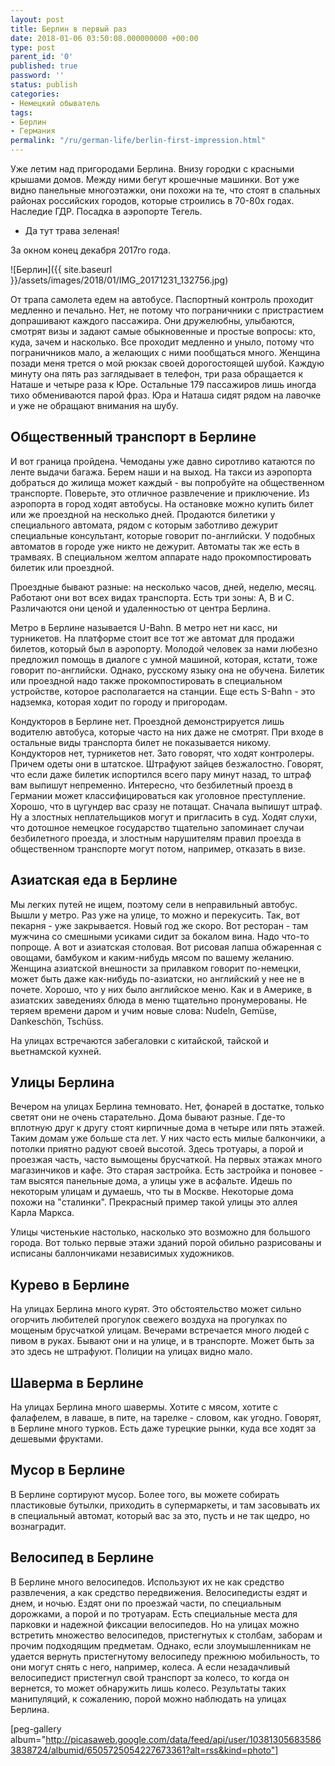 ```yaml
---
layout: post
title: Берлин в первый раз
date: 2018-01-06 03:50:08.000000000 +00:00
type: post
parent_id: '0'
published: true
password: ''
status: publish
categories:
- Немецкий обыватель
tags:
- Берлин
- Германия
permalink: "/ru/german-life/berlin-first-impression.html"
---
```

Уже летим над пригородами Берлина. Внизу городки с красными крышами домов. Между ними бегут крошечные машинки. Вот уже видно панельные многоэтажки, они похожи на те, что стоят в спальных районах российских городов, которые строились в 70-80х годах. Наследие ГДР. Посадка в аэропорте Тегель.

- Да тут трава зеленая!

За окном конец декабря 2017го года.

![Берлин]({{ site.baseurl }}/assets/images/2018/01/IMG_20171231_132756.jpg)



От трапа самолета едем на автобусе. Паспортный контроль проходит медленно и печально. Нет, не потому что пограничники с пристрастием допрашивают каждого пассажира. Они дружелюбны, улыбаются, смотрят визы и задают самые обыкновенные и простые вопросы: кто, куда, зачем и насколько. Все проходит медленно и уныло, потому что пограничников мало, а желающих с ними пообщаться много. Женщина позади меня трется о мой рюкзак своей дорогостоящей шубой. Каждую минуту она пять раз заглядывает в телефон, три раза обращается к Наташе и четыре раза к Юре. Остальные 179 пассажиров лишь иногда тихо обмениваются парой фраз. Юра и Наташа сидят рядом на лавочке и уже не обращают внимания на шубу.

## Общественный транспорт в Берлине

И вот граница пройдена. Чемоданы уже давно сиротливо катаются по ленте выдачи багажа. Берем наши и на выход. На такси из аэропорта добраться до жилища может каждый - вы попробуйте на общественном транспорте. Поверьте, это отличное развлечение и приключение. Из аэропорта в город ходят автобусы. На остановке можно купить билет или же проездной на несколько дней. Продаются билетики у специального автомата, рядом с которым заботливо дежурит специальные консультант, которые говорит по-английски. У подобных автоматов в городе уже никто не дежурит. Автоматы так же есть в трамваях. В специальном желтом аппарате надо прокомпостировать билетик или проездной.

Проездные бывают разные: на несколько часов, дней, неделю, месяц. Работают они вот всех видах транспорта. Есть три зоны: A, B и С. Различаются они ценой и удаленностью от центра Берлина.

Метро в Берлине называется U-Bahn. В метро нет ни касс, ни турникетов. На платформе стоит все тот же автомат для продажи билетов, который был в аэропорту. Молодой человек за нами любезно предложил помощь в диалоге с умной машиной, которая, кстати, тоже говорит по-английски. Однако, русскому языку она не обучена. Билетик или проездной надо также прокомпостировать в специальном устройстве, которое располагается на станции. Еще есть S-Bahn - это надземка, которая ходит по городу и пригородам.

Кондукторов в Берлине нет. Проездной демонстрируется лишь водителю автобуса, которые часто на них даже не смотрят. При входе в остальные виды транспорта билет не показывается никому. Кондукторов нет, турникетов нет. Зато говорят, что ходят контролеры. Причем одеты они в штатское. Штрафуют зайцев безжалостно. Говорят, что если даже билетик испортился всего пару минут назад, то штраф вам выпишут непременно. Интересно, что безбилетный проезд в Германии может классифицироваться как уголовное преступление. Хорошо, что в цугундер вас сразу не потащат. Сначала выпишут штраф. Ну а злостных неплательщиков могут и пригласить в суд. Ходят слухи, что дотошное немецкое государство тщательно запоминает случаи безбилетного проезда, и злостным нарушителям правил проезда в общественном транспорте могут потом, например, отказать в визе.

## Азиатская еда в Берлине

Мы легких путей не ищем, поэтому сели в неправильный автобус. Вышли у метро. Раз уже на улице, то можно и перекусить. Так, вот пекарня - уже закрывается. Новый год же скоро. Вот ресторан - там мужчина со смешными усиками сидит за бокалом вина. Надо что-то попроще. А вот и азиатская столовая. Вот рисовая лапша обжаренная с овощами, бамбуком и каким-нибудь мясом по вашему желанию. Женщина азиатской внешности за прилавком говорит по-немецки, может быть даже как-нибудь по-азиатски, но английский у нее не в почете. Хорошо, что у них было английское меню. Как и в Америке, в азиатских заведениях блюда в меню тщательно пронумерованы. Не теряем времени даром и учим новые слова:&nbsp;Nudeln, Gemüse, Dankeschön, Tschüss.

На улицах встречаются забегаловки с китайской, тайской и вьетнамской кухней.

## Улицы Берлина

Вечером на улицах Берлина темновато. Нет, фонарей в достатке, только светят они не очень старательно. Дома бывают разные. Где-то вплотную друг к другу стоят кирпичные дома в четыре или пять этажей. Таким домам уже больше ста лет. У них часто есть милые балкончики, а потолки приятно радуют своей высотой. Здесь тротуары, а порой и проезжая часть, часто вымощены брусчаткой. На первых этажах много магазинчиков и кафе. Это старая застройка. Есть застройка и поновее - там высятся панельные дома, а улицы уже в асфальте. Идешь по некоторым улицам и думаешь, что ты в Москве. Некоторые дома похожи на "сталинки". Прекрасный пример такой улицы это аллея Карла Маркса.

Улицы чистенькие настолько, насколько это возможно для большого города. Вот только первые этажи зданий порой обильно разрисованы и исписаны баллончиками независимых художников.

## Курево в Берлине

На улицах Берлина много курят. Это обстоятельство может сильно огорчить любителей прогулок свежего воздуха на прогулках по мощеным брусчаткой улицам. Вечерами встречается много людей с пивом в руках. Бывают они и на улице, и в транспорте. Может быть за это здесь не штрафуют. Полиции на улицах видно мало.

## Шаверма в Берлине

На улицах Берлина много шавермы. Хотите с мясом, хотите с фалафелем, в лаваше, в пите, на тарелке - словом, как угодно. Говорят, в Берлине много турков. Есть даже турецкие рынки, куда все ходят за дешевыми фруктами.

## Мусор в Берлине

В Берлине сортируют мусор. Более того, вы можете собирать пластиковые бутылки, приходить в супермаркеты, и там засовывать их в специальный автомат, который вас за это, пусть и не так щедро, но вознаградит.

## Велосипед в Берлине

В Берлине много велосипедов. Используют их не как средство развлечения, а как средство передвижения. Велосипедисты ездят и днем, и ночью. Ездят они по проезжай части, по специальным дорожками, а порой и по тротуарам. Есть специальные места для парковки и надежной фиксации велосипедов. Но на улицах можно встретить множество велосипедов, пристегнутых к столбам, заборам и прочим подходящим предметам. Однако, если злоумышленникам не удается вернуть пристегнутому велосипеду прежнюю мобильность, то они могут снять с него, например, колеса. А если незадачливый велосипедист пристегнул свой транспорт за колесо, то когда он вернется, то может обнаружить лишь колесо. Результаты таких манипуляций, к сожалению, порой можно наблюдать на улицах Берлина.

[peg-gallery album="http://picasaweb.google.com/data/feed/api/user/103813056835863838724/albumid/6505725054227673361?alt=rss&kind=photo"]

